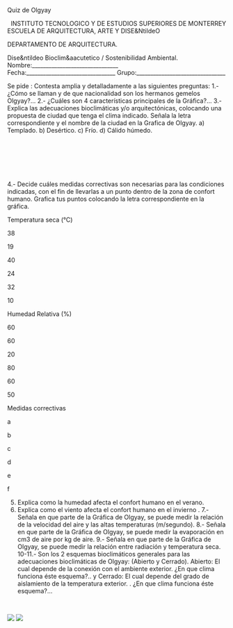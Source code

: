 

Quiz de Olgyay




 
INSTITUTO TECNOLOGICO Y DE ESTUDIOS SUPERIORES DE MONTERREY 
ESCUELA DE ARQUITECTURA, ARTE Y DISE&NtildeO 

DEPARTAMENTO DE ARQUITECTURA.

Dise&ntildeo Bioclim&aacutetico / Sostenibilidad Ambiental.
Nombre:_______________________________ 
Fecha:________________________________ 
Grupo:________________________________ 

Se pide : Contesta amplia y detalladamente a las siguientes preguntas: 
1.- ¿Cómo se llaman y de que nacionalidad son los hermanos gemelos Olgyay?...
2.- ¿Cuáles son 4 características principales de la Gráfica?...
3.- Explica las adecuaciones bioclimáticas y/o arquitectónicas, colocando una propuesta de ciudad que tenga el clima indicado. Señala la letra correspondiente y el nombre de la ciudad en la Grafica de Olgyay.
a) Templado.
b) Desértico.
c) Frío.
d) Cálido húmedo.


 
 

  
  

 

4.- Decide cuáles medidas correctivas son necesarias para las condiciones indicadas, con el fin de llevarlas a un punto dentro de la zona de confort humano. Grafica tus puntos colocando la letra correspondiente en la gráfica. 



Temperatura seca (°C)

38

19

40

24

32

10



Humedad Relativa (%)

60

60

20

80

60

50



Medidas correctivas

a

b

c

d

e

f





5. Explica como la humedad afecta el confort humano en el verano.
6. Explica como el viento afecta el confort humano en el invierno .
7.- Señala en que parte de la Gráfica de Olgyay, se puede medir la relación de la velocidad del aire y las altas temperaturas (m/segundo).
8.- Señala en que parte de la Gráfica de Olgyay, se puede medir la evaporación en cm3 de aire por kg de aire.
9.- Señala en que parte de la Gráfica de Olgyay, se puede medir la relación entre radiación y temperatura seca.
10-11.- Son los 2 esquemas bioclimáticos generales para las adecuaciones bioclimáticas de Olgyay: (Abierto y Cerrado). Abierto: El cual depende de la conexión con el ambiente exterior. ¿En que clima funciona éste esquema?.. y Cerrado: El cual depende del grado de aislamiento de la temperatura exterior. . ¿En que clima funciona éste esquema?...


  

 



![](./content/2/M2.16/Grafica_de_Olgyay..jpg)
![](./content/2/M2.16/Grafica_de_Olgyay..jpg)
